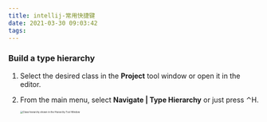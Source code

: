 ```yaml
---
title: intellij-常用快捷键
date: 2021-03-30 09:03:42
tags:
---
```




### Build a type hierarchy﻿

1. Select the desired class in the **Project** tool window or open it in the editor.

2. From the main menu, select **Navigate | Type Hierarchy** or just press ⌃H.

   <img src="https://resources.jetbrains.com/help/img/idea/2020.3/java_type_hierarchy.png" alt="Class hierarchy shown in the Hierarchy Tool Window" style="zoom:33%;" />

